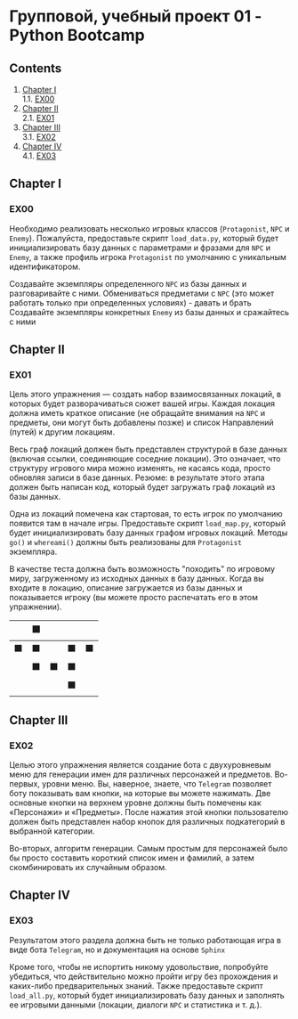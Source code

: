 # Групповой, учебный проект 01 - Python Bootcamp

## Contents

1. [Chapter I](#chapter-i) \
    1.1. [EX00](#ex00)
2. [Chapter II](#chapter-ii) \
    2.1. [EX01](#ex01)
3. [Chapter III](#chapter-iii) \
    3.1. [EX02](#ex02)
4. [Chapter IV](#chapter-iv) \
    4.1. [EX03](#ex03)

## Chapter I
### EX00

Необходимо реализовать несколько игровых классов (`Protagonist`, `NPC` и `Enemy`). 
Пожалуйста, предоставьте скрипт `load_data.py`, который будет инициализировать базу данных с параметрами и фразами для 
`NPC` и `Enemy`, а также профиль игрока `Protagonist` по умолчанию с уникальным идентификатором.


Создавайте экземпляры определенного `NPC` из базы данных и разговаривайте с ними.
Обмениваться предметами с `NPC` (это может работать только при определенных условиях) - давать и брать  
Создавайте экземпляры конкретных `Enemy` из базы данных и сражайтесь с ними

## Chapter II
### EX01

Цель этого упражнения — создать набор взаимосвязанных локаций, в которых будет разворачиваться сюжет вашей игры. 
Каждая локация должна иметь краткое описание (не обращайте внимания на `NPC` и предметы, они могут быть добавлены позже) 
и список Направлений (путей) к другим локациям. 

Весь граф локаций должен быть представлен структурой в базе данных (включая ссылки, соединяющие соседние локации). 
Это означает, что структуру игрового мира можно изменять, не касаясь кода, просто обновляя записи в базе данных.
Резюме: в результате этого этапа должен быть написан код, который будет загружать граф локаций из базы данных. 

Одна из локаций помечена как стартовая, то есть игрок по умолчанию появится там в начале игры. Предоставьте скрипт `load_map.py`, 
который будет инициализировать базу данных графом игровых локаций.
Методы `go()` и `whereami()` должны быть реализованы для `Protagonist` экземпляра. 

В качестве теста должна быть возможность "походить" по игровому миру, загруженному из исходных данных в базу данных. 
Когда вы входите в локацию, описание загружается из базы данных и показывается игроку (вы можете просто распечатать его в этом упражнении).

|   | ⬛ |   |   |   |
|---|---|---|---|---|
| ⬛ | ⬛ |   | ⬛ | ⬛ |
|   | ⬛ | ⬛ | ⬛ |   |
|   |   |   | ⬛ |   |


## Chapter III
### EX02

Целью этого упражнения является создание бота с двухуровневым меню для генерации имен для различных персонажей и предметов.
Во-первых, уровни меню. Вы, наверное, знаете, что `Telegram` позволяет боту показывать вам кнопки, на которые вы можете нажимать. 
Две основные кнопки на верхнем уровне должны быть помечены как «Персонажи» и «Предметы».
После нажатия этой кнопки пользователю должен быть представлен набор кнопок для различных подкатегорий в выбранной категории.

Во-вторых, алгоритм генерации. Самым простым для персонажей было бы просто составить короткий список имен и фамилий, 
а затем скомбинировать их случайным образом. 

## Chapter IV
### EX03

Результатом этого раздела должна быть не только работающая игра в виде бота `Telegram`, но и документация на основе `Sphinx`

Кроме того, чтобы не испортить никому удовольствие, попробуйте убедиться, что действительно можно пройти игру без 
прохождения и каких-либо предварительных знаний.
Также предоставьте скрипт `load_all.py`, который будет инициализировать базу данных и заполнять ее игровыми данными 
(локации, диалоги `NPC` и статистика и т. д.).
